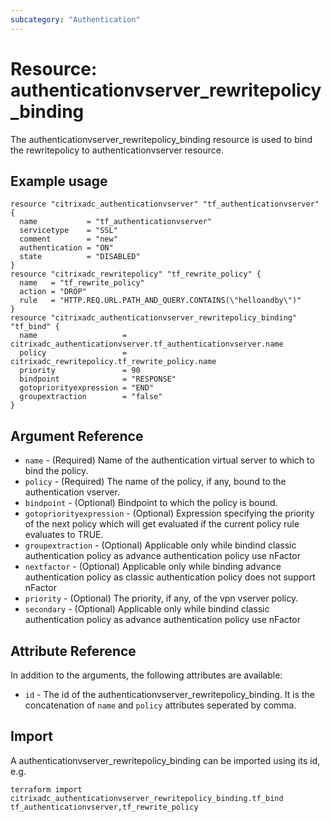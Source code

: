 ```yaml
---
subcategory: "Authentication"
---
```


# Resource: authenticationvserver_rewritepolicy_binding

The authenticationvserver_rewritepolicy_binding resource is used to bind the rewritepolicy to authenticationvserver resource.


## Example usage

```hcl
resource "citrixadc_authenticationvserver" "tf_authenticationvserver" {
  name           = "tf_authenticationvserver"
  servicetype    = "SSL"
  comment        = "new"
  authentication = "ON"
  state          = "DISABLED"
}
resource "citrixadc_rewritepolicy" "tf_rewrite_policy" {
  name   = "tf_rewrite_policy"
  action = "DROP"
  rule   = "HTTP.REQ.URL.PATH_AND_QUERY.CONTAINS(\"helloandby\")"
}
resource "citrixadc_authenticationvserver_rewritepolicy_binding" "tf_bind" {
  name                   = citrixadc_authenticationvserver.tf_authenticationvserver.name
  policy                 = citrixadc_rewritepolicy.tf_rewrite_policy.name
  priority               = 90
  bindpoint              = "RESPONSE"
  gotopriorityexpression = "END"
  groupextraction        = "false"
}
```


## Argument Reference

* `name` - (Required) Name of the authentication virtual server to which to bind the policy.
* `policy` - (Required) The name of the policy, if any, bound to the authentication vserver.
* `bindpoint` - (Optional) Bindpoint to which the policy is bound.
* `gotopriorityexpression` - (Optional) Expression specifying the priority of the next policy which will get evaluated if the current policy rule evaluates to TRUE.
* `groupextraction` - (Optional) Applicable only while bindind classic authentication policy as advance authentication policy use nFactor
* `nextfactor` - (Optional) Applicable only while binding advance authentication policy as classic authentication policy does not support nFactor
* `priority` - (Optional) The priority, if any, of the vpn vserver policy.
* `secondary` - (Optional) Applicable only while bindind classic authentication policy as advance authentication policy use nFactor


## Attribute Reference

In addition to the arguments, the following attributes are available:

* `id` - The id of the authenticationvserver_rewritepolicy_binding. It is the concatenation of  `name` and `policy` attributes seperated by comma.


## Import

A authenticationvserver_rewritepolicy_binding can be imported using its id, e.g.

```shell
terraform import citrixadc_authenticationvserver_rewritepolicy_binding.tf_bind tf_authenticationvserver,tf_rewrite_policy
```
